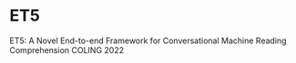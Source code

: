 # ET5
ET5: A Novel End-to-end Framework for Conversational Machine Reading Comprehension
COLING 2022


